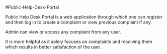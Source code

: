 #Public-Help-Desk-Portal

Public Help Desk Portal is a web application through which one can register and then log in to create a complaint or view
previous complaint if any.

Admin can view or access any complaint from any user.

It is more helpful as it solely focuses on complaints and resolving them which results in better satisfaction of the user.
